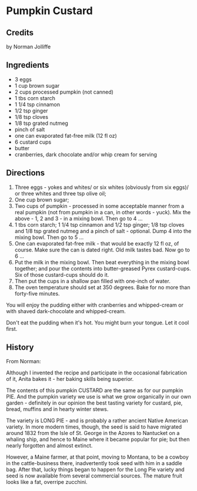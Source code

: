 # Pumpkin Custard 

<script type="text/javascript"> if (window.showTocToggle) { var tocShowText = "show"; var tocHideText = "hide"; showTocToggle(); } </script>

## Credits

by Norman Jolliffe

## Ingredients

- 3 eggs
- 1 cup brown sugar
- 2 cups processed pumpkin (not canned)
- 1 tbs corn starch
- 1 1/4 tsp cinnamon
- 1/2 tsp ginger
- 1/8 tsp cloves
- 1/8 tsp grated nutmeg
- pinch of salt
- one can evaporated fat-free milk (12 fl oz)
- 6 custard cups
- butter
- cranberries, dark chocolate and/or whip cream for serving

## Directions

1. Three eggs - yokes and whites/ or six whites (obviously from six eggs)/ or three whites and three tsp olive oil;
2. One cup brown sugar;
3. Two cups of pumpkin - processed in some acceptable manner from a real pumpkin (not from pumpkin in a can, in other words - yuck). Mix the above - 1, 2 and 3 - in a mixing bowl. Then go to 4 ...
4. 1 tbs corn starch; 1 1/4 tsp cinnamon and 1/2 tsp ginger; 1/8 tsp cloves and 1/8 tsp grated nutmeg and a pinch of salt - optional. Dump 4 into the mixing bowl. Then go to 5 ...
5. One can evaporated fat-free milk - that would be exactly 12 fl oz, of course. Make sure the can is dated right. Old milk tastes bad. Now go to 6 ...
6. Put the milk in the mixing bowl. Then beat everything in the mixing bowl together; and pour the contents into butter-greased Pyrex custard-cups. Six of those custard-cups should do it.
7. Then put the cups in a shallow pan filled with one-inch of water.
8. The oven temperature should set at 350 degrees. Bake for no more than forty-five minutes.

You will enjoy the pudding either with cranberries and whipped-cream or with shaved dark-chocolate and whipped-cream.

Don't eat the pudding when it's hot. You might burn your tongue. Let it cool first.

## History

From Norman:

Although I invented the recipe and participate in the occasional fabrication of it, Anita bakes it - her baking skills being superior.

The contents of this pumpkin CUSTARD are the same as for our pumpkin PIE. And the pumpkin variety we use is what we grow organically in our own garden - definitely in our opinion the best tasting variety for custard, pie, bread, muffins and in hearty winter stews.

The variety is LONG PIE - and is probably a rather ancient Native American variety. In more modern times, though, the seed is said to have migrated around 1832 from the Isle of St. George in the Azores to Nantucket on a whaling ship, and hence to Maine where it became popular for pie; but then nearly forgotten and almost extinct.

However, a Maine farmer, at that point, moving to Montana, to be a cowboy in the cattle-business there, inadvertently took seed with him in a saddle bag. After that, lucky things began to happen for the Long Pie variety and seed is now available from several commercial sources. The mature fruit looks like a fat, overripe zucchini.

